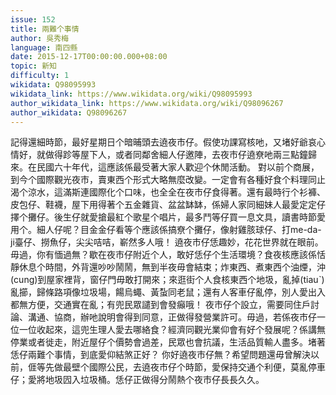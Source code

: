 ```yaml
---
issue: 152
title: 兩難个事情
author: 吳秀梅
language: 南四縣
date: 2015-12-17T00:00:00.000+08:00
topic: 新知
difficulty: 1
wikidata: Q98095993
wikidata_link: https://www.wikidata.org/wiki/Q98095993
author_wikidata_link: https://www.wikidata.org/wiki/Q98096267
author_wikidata: Q98096267
---
```

記得還細時節，最好星期日个暗晡頭去遶夜市仔。假使功課寫核吔，又堵好爺哀心情好，就做得跈等屋下人，或者同鄰舍細人仔邀陣，去夜市仔遶尞吔兩三點鐘歸來。在民國六十年代，這應該係最受著大家人歡迎个休閒活動。
對以前个商展，到今个國際觀光夜市，賣東西个形式大略無麼改變。一定會有各種好食个料理同止渴个涼水，這滿斯連國際化个口味，也全全在夜市仔食得著。還有最時行个衫褲、皮包仔、鞋襪，屋下用得著个五金雜貨、盆盆缽缽，係婦人家同細妹人最愛定定仔擇个攤仔。後生仔就愛搶最紅个歌星个唱片，最多鬥等仔買一息文具，讀書時節愛用个。細人仔呢？目金金仔看等个應該係搞尞个攤仔，像射雞胲球仔、打me-da-ji臺仔、撈魚仔，尖尖咭咭，嶄然多人哦！
遶夜市仔恁趣妙，花花世界就在眼前。毋過，你有愐過無？歇在夜市仔附近个人，敢好恁仔个生活環境？食夜核應該係恬靜休息个時間，外背還吵吵鬧鬧，無到半夜毋會結束；炸東西、煮東西个油煙，沖(cung)到屋家裡背，窗仔門毋敢打開來；來逛街个人食核東西个地圾，亂掉(tiauˋ)亂擳，歸條路項像垃圾場，餳烏蠅、黃蚻同老鼠；還有人客車仔亂停，別人愛出入都無方便，交通實在亂；有兜民眾譴到會發癲哦！
夜市仔个設立，需要同住戶討論、溝通、協商，辦吔說明會得到同意，正做得發營業許可。毋過，若係夜市仔一位一位收起來，這兜生理人愛去哪絡食？經濟同觀光業仰會有好个發展呢？係講無停業或者徙走，附近屋仔个價勢會過差，民眾也會抗議，生活品質輸人盡多。堵著恁仔兩難个事情，到底愛仰結煞正好？
你好遶夜市仔無？希望問題還毋曾解決以前，𠊎等先做最壁个國際公民，去遶夜市仔个時節，愛保持交通个利便，莫亂停車仔；愛將地圾囥入垃圾桶。恁仔正做得分鬧熱个夜市仔長長久久。
